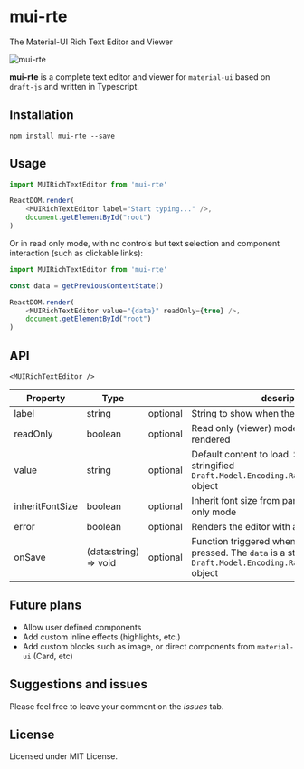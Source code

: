 # mui-rte
The Material-UI Rich Text Editor and Viewer

![mui-rte](http://niuware.github.io/public/assets/mui-rte/editor-w-controls.png)

**mui-rte** is a complete text editor and viewer for `material-ui` based on `draft-js` and written in Typescript.

## Installation

```
npm install mui-rte --save
```

## Usage

```js
import MUIRichTextEditor from 'mui-rte'

ReactDOM.render(
    <MUIRichTextEditor label="Start typing..." />, 
    document.getElementById("root")
)
```

Or in read only mode, with no controls but text selection and component interaction (such as clickable links):

```js
import MUIRichTextEditor from 'mui-rte'

const data = getPreviousContentState()

ReactDOM.render(
    <MUIRichTextEditor value="{data}" readOnly={true} />, 
    document.getElementById("root")
)
```

## API

`<MUIRichTextEditor />`

|Property|Type||description|
|---|---|---|---|
|label|string|optional|String to show when there is no content|
|readOnly|boolean|optional|Read only (viewer) mode. No controls are rendered|
|value|string|optional|Default content to load. Should be a stringified `Draft.Model.Encoding.RawDraftContentState` object|
|inheritFontSize|boolean|optional|Inherit font size from parent. Useful for read only mode|
|error|boolean|optional|Renders the editor with an error style|
|onSave|(data:string) => void|optional|Function triggered when the save button is pressed. The `data` is a stringified `Draft.Model.Encoding.RawDraftContentState` object|

## Future plans

- Allow user defined components
- Add custom inline effects (highlights, etc.) 
- Add custom blocks such as image, or direct components from `material-ui` (Card, etc)

## Suggestions and issues

Please feel free to leave your comment on the *Issues* tab.

## License

Licensed under MIT License.
